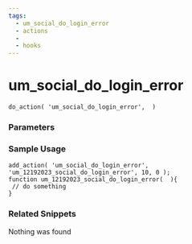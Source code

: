 ```yaml
---
tags: 
  - um_social_do_login_error
  - actions
  - 
  - hooks
---
```

# um\_social\_do\_login\_error

``` php:no-line-numbers
do_action( 'um_social_do_login_error',  )
```
<div class='hook-sep'></div>

### Parameters

<div class='hook-sep'></div>



### Sample Usage

``` php:no-line-numbers
add_action( 'um_social_do_login_error', 'um_12192023_social_do_login_error', 10, 0 );
function um_12192023_social_do_login_error(  ){
 // do something
}
```
<div class='hook-sep'></div>



### Related Snippets

Nothing was found

